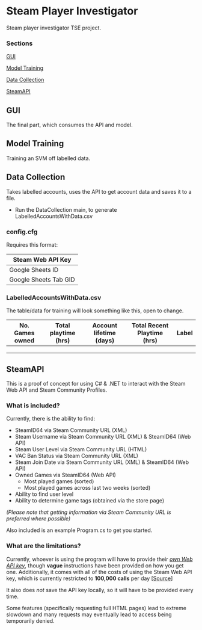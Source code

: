 # Steam Player Investigator

Steam player investigator TSE project.

### Sections

[GUI](#gui)

[Model Training](#model-training)

[Data Collection](#data-collection)

[SteamAPI](#steamapi)

## GUI

The final part, which consumes the API and model. 

## Model Training

Training an SVM off labelled data.

## Data Collection

Takes labelled accounts, uses the API to get account data and saves it to a file.

- Run the DataCollection main, to generate LabelledAccountsWithData.csv

### config.cfg

Requires this format:

| Steam Web API Key    |
|----------------------|
| Google Sheets ID     |
| Google Sheets Tab GID|

### LabelledAccountsWithData.csv

The table/data for training will look something like this, open to change.

| No. Games owned | Total playtime (hrs)| Account lifetime (days)| Total Recent Playtime (hrs) | Label |
|-----------------|----------------|------------------|-----------------------|-------|
| | | | | |
| | | | | |
| | | | | |


## SteamAPI

This is a proof of concept for using C# & .NET to interact with the Steam Web API and Steam Community Profiles.

### What is included?

Currently, there is the ability to find:
- SteamID64 via Steam Community URL (XML)
- Steam Username via Steam Community URL (XML) & SteamID64 (Web API)
- Steam User Level via Steam Community URL (HTML)
- VAC Ban Status via Steam Community URL (XML)
- Steam Join Date via Steam Community URL (XML) & SteamID64 (Web API)
- Owned Games via SteamID64 (Web API)
	- Most played games (sorted)
	- Most played games across last two weeks (sorted)
- Ability to find user level
- Ability to determine game tags (obtained via the store page)

*(Please note that getting information via Steam Community URL is preferred where possible)*

Also included is an example Program.cs to get you started.

### What are the limitations?

Currently, whoever is using the program will have to provide their [*own Web API key*](https://steamcommunity.com/dev/apikey), though **vague** instructions have been provided on how you get one.
Additionally, it comes with all of the costs of using the Steam Web API key, which is currently restricted to **100,000 calls** per day [[Source](https://steamcommunity.com/dev/apiterms)]

It also does *not* save the API key locally, so it will have to be provided every time.

Some features (specifically requesting full HTML pages) lead to extreme slowdown and many requests may eventually lead to access being temporarily denied.